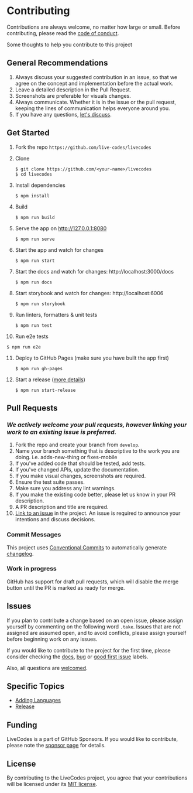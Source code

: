 # Contributing

Contributions are always welcome, no matter how large or small. Before contributing,
please read the [code of conduct](CODE_OF_CONDUCT.md).

Some thoughts to help you contribute to this project

## General Recommendations

1. Always discuss your suggested contribution in an issue, so that we agree on the concept and implementation before the actual work.
2. Leave a detailed description in the Pull Request.
3. Screenshots are preferable for visuals changes.
4. Always communicate. Whether it is in the issue or the pull request, keeping the lines of communication helps everyone around you.
5. If you have any questions, [let's discuss](https://github.com/live-codes/livecodes/discussions).

## Get Started

1. Fork the repo `https://github.com/live-codes/livecodes`
2. Clone

   ```shell
   $ git clone https://github.com/<your-name>/livecodes
   $ cd livecodes
   ```

3. Install dependencies

   ```shell
   $ npm install
   ```

4. Build

   ```shell
   $ npm run build
   ```

5. Serve the app on http://127.0.0.1:8080

   ```shell
   $ npm run serve
   ```

6. Start the app and watch for changes

   ```shell
   $ npm run start
   ```

7. Start the docs and watch for changes: http://localhost:3000/docs

   ```shell
   $ npm run docs
   ```

8. Start storybook and watch for changes: http://localhost:6006

   ```shell
   $ npm run storybook
   ```

9. Run linters, formatters & unit tests

   ```shell
   $ npm run test
   ```

10. Run e2e tests

```shell
$ npm run e2e
```

11. Deploy to GitHub Pages (make sure you have built the app first)

    ```shell
    $ npm run gh-pages
    ```

12. Start a release ([more details](./docs/docs/contribution/release.md))

    ```shell
    $ npm run start-release
    ```

## Pull Requests

### _We actively welcome your pull requests, however linking your work to an existing issue is preferred._

1. Fork the repo and create your branch from `develop`.
2. Name your branch something that is descriptive to the work you are doing. i.e. adds-new-thing or fixes-mobile
3. If you've added code that should be tested, add tests.
4. If you've changed APIs, update the documentation.
5. If you make visual changes, screenshots are required.
6. Ensure the test suite passes.
7. Make sure you address any lint warnings.
8. If you make the existing code better, please let us know in your PR description.
9. A PR description and title are required.
10. [Link to an issue](https://help.github.com/en/github/writing-on-github/autolinked-references-and-urls) in the project. An issue is required to announce your intentions and discuss decisions.

### Commit Messages

This project uses [Conventional Commits](https://www.conventionalcommits.org/) to automatically generate [changelog](CHANGELOG.md).

### Work in progress

GitHub has support for draft pull requests, which will disable the merge button until the PR is marked as ready for merge.

## Issues

If you plan to contribute a change based on an open issue, please assign yourself by commenting on the following word `.take`. Issues that are not assigned are assumed open, and to avoid conflicts, please assign yourself before beginning work on any issues.

If you would like to contribute to the project for the first time, please consider checking the [docs](https://github.com/live-codes/livecodes/issues?q=is%3Aissue+is%3Aopen+label%3A%22%F0%9F%90%9B+docs%22), [bug](https://github.com/live-codes/livecodes/issues?q=is%3Aissue+is%3Aopen+label%3A%22%F0%9F%90%9B+bug%22) or [good first issue](https://github.com/live-codes/livecodes/issues?q=is%3Aissue+is%3Aopen+label%3A%22good+first+issue%22) labels.

Also, all questions are [welcomed](https://github.com/live-codes/livecodes/discussions).

## Specific Topics

- [Adding Languages](./docs/docs/contribution/adding-languages.md)
- [Release](./docs/docs/contribution/release.md)

## Funding

LiveCodes is a part of GitHub Sponsors. If you would like to contribute, please note the [sponsor page](https://livecodes.io/docs/sponsor) for details.

## License

By contributing to the LiveCodes project, you agree that your contributions will be licensed under its [MIT license](LICENSE).
